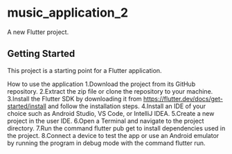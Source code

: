 # music_application_2

A new Flutter project.

## Getting Started

This project is a starting point for a Flutter application.

How to use the application
1.Download the project from its GitHub repository.
2.Extract the zip file or clone the repository to your machine.
3.Install the Flutter SDK by downloading it from https://flutter.dev/docs/get-started/install and follow the installation steps.
4.Install an IDE of your choice such as Android Studio, VS Code, or IntelliJ IDEA.
5.Create a new project in the user IDE.
6.Open a Terminal and navigate to the project directory.
7.Run the command flutter pub get to install dependencies used in the project.
8.Connect a device to test the app or use an Android emulator by running the program in debug mode with the command flutter run.
